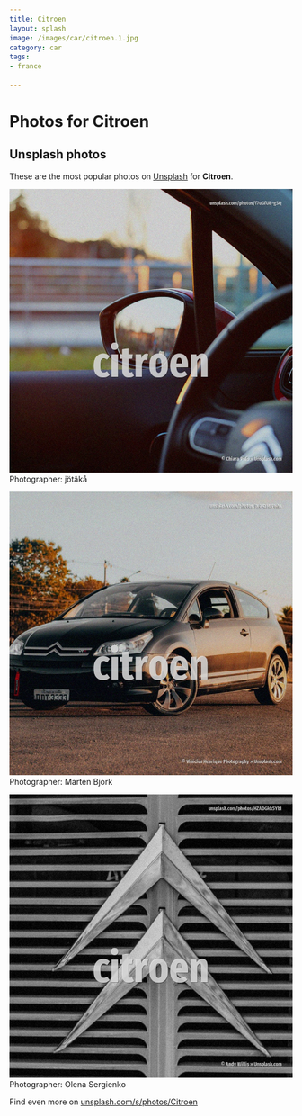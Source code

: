 ```yaml
---
title: Citroen
layout: splash
image: /images/car/citroen.1.jpg
category: car
tags:
- france

---
```

# Photos for Citroen
 
## Unsplash photos
These are the most popular photos on [Unsplash](https://unsplash.com) for **Citroen**.
 
![Citroen](/images/car/citroen.1.jpg)
Photographer:  jötâkå
 
![Citroen](/images/car/citroen.2.jpg)
Photographer:  Marten Bjork
 
![Citroen](/images/car/citroen.3.jpg)
Photographer:  Olena Sergienko
 
Find even more on [unsplash.com/s/photos/Citroen](https://unsplash.com/s/photos/Citroen)
 
